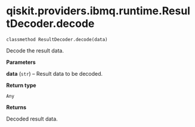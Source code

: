 # qiskit.providers.ibmq.runtime.ResultDecoder.decode

`classmethod ResultDecoder.decode(data)`

Decode the result data.

**Parameters**

**data** (`str`) – Result data to be decoded.

**Return type**

`Any`

**Returns**

Decoded result data.
